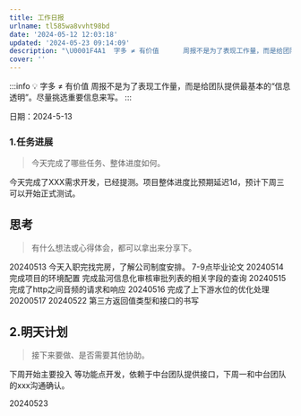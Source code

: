 ```yaml
---
title: 工作日报
urlname: tl585wa8vvht98bd
date: '2024-05-12 12:03:18'
updated: '2024-05-23 09:14:09'
description: "\U0001F4A1  字多 ≠ 有价值      周报不是为了表现工作量，而是给团队提供最基本的“信息透明”。尽量挑选重要信息来写。日期：2024-5-131.任务进展今天完成了哪些任务、整体进度如何。今天完成了XXX需求开发，已经提测。项目整体进度比预期延迟1d，预计下周三可以开始正式测试。思考有什么想法..."
cover: ''
---
```

:::info
💡  字多 ≠ 有价值
      周报不是为了表现工作量，而是给团队提供最基本的“信息透明”。尽量挑选重要信息来写。
:::

日期：2024-5-13
### 1.任务进展
> 今天完成了哪些任务、整体进度如何。

今天完成了XXX需求开发，已经提测。项目整体进度比预期延迟1d，预计下周三可以开始正式测试。
## 思考
> 有什么想法或心得体会，都可以拿出来分享下。

20240513
今天入职完找完房，了解公司制度安排。
7-9点毕业论文
20240514
完成项目的环境配置
完成盐河信息化审核审批列表的相关字段的查询
20240515
完成了http之间音频的请求和响应
20240516
完成了上下游水位的优化处理
20200517
20240522
第三方返回值类型和接口的书写
## 2.明天计划
> 接下来要做、是否需要其他协助。

下周开始主要投入 等功能点开发，依赖于中台团队提供接口，下周一和中台团队的xxx沟通确认。

20240523

## 

